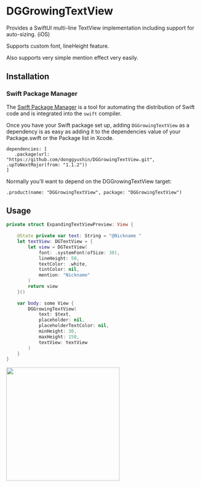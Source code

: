 # DGGrowingTextView
Provides a SwiftUI multi-line TextView implementation including support for auto-sizing. (iOS)

Supports custom font, lineHeight feature.

Also supports very simple mention effect very easily.

## Installation

### Swift Package Manager

The [Swift Package Manager](https://www.swift.org/documentation/package-manager/) is a tool for automating the distribution of Swift code and is integrated into the `swift` compiler.

Once you have your Swift package set up, adding `DGGrowingTextView` as a dependency is as easy as adding it to the dependencies value of your Package.swift or the Package list in Xcode.

```
dependencies: [
   .package(url: "https://github.com/donggyushin/DGGrowingTextView.git", .upToNextMajor(from: "1.1.2"))
]
```

Normally you'll want to depend on the DGGrowingTextView target:

```
.product(name: "DGGrowingTextView", package: "DGGrowingTextView")
```

## Usage
```swift
private struct ExpandingTextViewPreview: View {
    
    @State private var text: String = "@Nickname "
    let textView: DGTextView = {
        let view = DGTextView(
            font: .systemFont(ofSize: 30),
            lineHeight: 50,
            textColor: .white,
            tintColor: nil,
            mention: "Nickname"
        )
        return view
    }()
    
    var body: some View {
        DGGrowingTextView(
            text: $text,
            placeholder: nil,
            placeholderTextColor: nil,
            minHeight: 30,
            maxHeight: 150,
            textView: textView
        )
    }
}

```

<img src="https://github.com/user-attachments/assets/95378a87-d448-4cc1-8f14-0d96b7b00820" width=300 />
